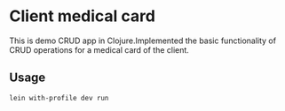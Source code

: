 # Client medical card

This is demo CRUD app in Clojure.Implemented the basic functionality of CRUD operations for a medical card of the client.

## Usage

```lein with-profile dev run```